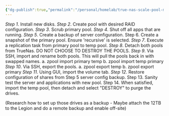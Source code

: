 ```yaml
---
{"dg-publish":true,"permalink":"/personal/homelab/true-nas-scale-pool-migration/","created":"2023-11-24T14:47:47.440-05:00"}
---
```



*Step 1*. Install new disks. 
*Step 2*. Create pool with desired RAID configuration. 
*Step 3*. Scrub primary pool. 
*Step 4*. Shut off all apps that are running. 
*Step 5*. Create a backup of server configuration. 
Step 6. Create a snapshot of the primary pool. Ensure 'recursive' is selected. 
*Step 7*. Execute a replication task from primary pool to temp pool. 
*Step 8*. Detach both pools from TrueNas. DO NOT CHOOSE TO DESTROY THE POOLS. 
*Step 9*. Via SSH, import and rename both pools. This will pull the pools back in with swapped names. 
	a. zpool import primary temp
	b. zpool import temp primary
*Step 10*. Via SSH, export the pools. 
	a. zpool export temp
	b. zpool export primary
*Step 11*. Using GUI, import the volume tab. 
*Step 12*. Restore configuration of shares from Step 5 server config backup. 
Step 13. Sanity test the server and applications with new pool. 
Step 14. When satisfied, import the temp pool, then detach and select "DESTROY" to purge the drives.

(Research how to set up those drives as a backup - Maybe attach the 12TB to the Legion and do a remote backup and enable off-site)